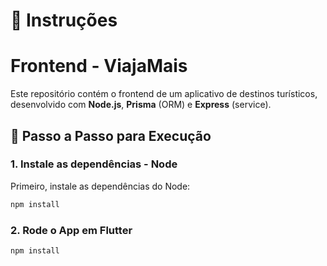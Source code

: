 # 📌 Instruções

# Frontend - ViajaMais

Este repositório contém o frontend de um aplicativo de destinos turísticos, desenvolvido com **Node.js**, **Prisma** (ORM) e **Express** (service).

## 🚀 Passo a Passo para Execução

### 1. Instale as dependências - Node
Primeiro, instale as dependências do Node:
```bash
npm install
```
### 2. Rode o App em Flutter
```bash
npm install
```
